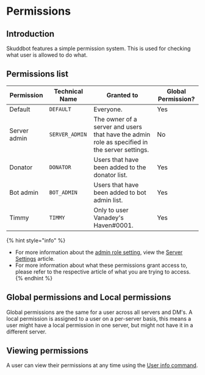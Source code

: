 # Permissions

## Introduction
Skuddbot features a simple permission system. This is used for checking what user is allowed to do what.

## Permissions list
| Permission   | Technical Name | Granted to                                                                                    | Global Permission? |
|--------------|----------------|-----------------------------------------------------------------------------------------------|--------------------|
| Default      | `DEFAULT`      | Everyone.                                                                                     | Yes                |
| Server admin | `SERVER_ADMIN` | The owner of a server and users that have the admin role as specified in the server settings. | No                 |
| Donator      | `DONATOR`      | Users that have been added to the donator list.                                               | Yes                |
| Bot admin    | `BOT_ADMIN`    | Users that have been added to bot admin list.                                                 | Yes                |
| Timmy        | `TIMMY`        | Only to user Vanadey's Haven#0001.                                                               | Yes                |
{% hint style="info" %}
* For more information about the [admin role setting](/Features/server-settings.md#granting-admin-permissions), view the [Server Settings](/Features/server-settings.md) article.  
* For more information about what these permissions grant access to, please refer to the respective article of what you are trying to access.
{% endhint %}

## Global permissions and Local permissions
Global permissions are the same for a user across all servers and DM's.
A local permission is assigned to a user on a per-server basis, this means a user might have a local permission in one server, but might not have it in a different server.

## Viewing permissions
A user can view their permissions at any time using the [User info command](/Commands/user-info-command.md). 
